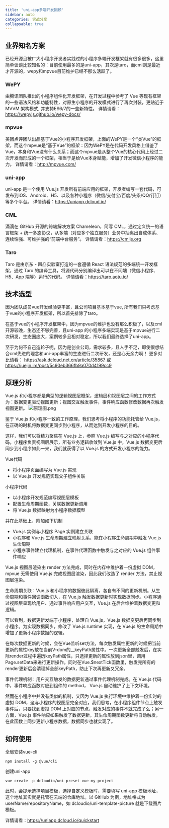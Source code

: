 ```yaml
---
title: 'uni-app多端开发回顾'
sidebar: auto
categories: 实战分享
collapsable: true
---
```


## 业界知名方案
已经开源且被广大小程序开发者实践过的小程序多端开发框架就有很多很多，这里简单谈谈比较知名的：目前使用最多的是uni-app，其次是taro，而cml则是最近才开源的，wepy和mpvue目前维护已经不那么活跃了。

### WePY
由腾讯团队推出的小程序组件化开发框架，在开发过程中参考了 Vue 等现有框架的一些语法风格和功能特性，对原生小程序的开发模式进行了再次封装，更贴近于 MVVM 架构模式, 并支持ES6/7的一些新特性。
详情请看：https://wepyjs.github.io/wepy-docs/

### mpvue
美团点评团队出品基于Vue的小程序开发框架，上面的WePY是一个“类Vue”的框架，而这个mpvue是“基于Vue”的框架：因为WePY是在代码开发风格上借鉴了Vue，本身和Vue没有什么关系；而这个mpvue是从整个Vue的核心代码上经过二次开发而形成的一个框架，相当于是给Vue本身赋能，增加了开发微信小程序的能力。
详情请看：http://mpvue.com/

### uni-app
uni-app 是一个使用 Vue.js 开发所有前端应用的框架，开发者编写一套代码，可发布到iOS、Android、H5、以及各种小程序（微信/支付宝/百度/头条/QQ/钉钉）等多个平台。
详情请看：https://uniapp.dcloud.io/

### CML
滴滴在 GitHub 开源的跨端解决方案 Chameleon，简写 CML，通过定义统一的语言框架 + 统一多态协议，从多端（对应多个独立服务）业务中抽离出自成体系、连续性强、可维护强的“前端中台服务”。
详情请看：https://cmljs.org

### Taro 
Taro 是由京东 - 凹凸实验室打造的一套遵循 React 语法规范的多端统一开发框架，通过 Taro 的编译工具，将源代码分别编译出可以在不同端（微信小程序、H5、App 端等）运行的代码。
详情请看：https://taro.aotu.io/

## 技术选型
因为团队成员vue开发经验更丰富，且公司项目基本基于vue, 所有我们只考虑基于vue的小程序开发框架，所以首先排除了taro。

在基于vue的小程序开发框架中，因为mpvue的维护也没有那么积极了，以及cml开源较晚，生态还不够完善，且uni-app 的小程序多端实现是基于mpvue进行二次研发，生态圈庞大，案例较多且相对稳定，所以我们最终选择了uni-app。

至于为何不自己造轮子呢，因为是创业公司，需求较多，且人手不足，即使很想结合cml先进的理念和uni-app丰富的生态进行二次研发，还是心无余力啊！
更多对比请看： https://ask.dcloud.net.cn/article/35867 或 https://juejin.im/post/5c90eb366fb9a070d4199cc9

## 原理分析
Vue.js 和小程序都是典型的逻辑视图层框架，逻辑层和视图层之间的工作方式为：数据变更驱动视图更新；视图交互触发事件，事件响应函数修改数据再次触发视图更新。
![原理图.png](/img/mp.png)

鉴于 Vue.js 和小程序一致的工作原理，我们思考将小程序的功能托管给 Vue.js，在正确的时机将数据变更同步到小程序，从而达到开发小程序的目的。

这样，我们可以将精力聚焦在 Vue.js 上，参照 Vue.js 编写与之对应的小程序代码，小程序负责视图层展示，所有业务逻辑收敛到 Vue.js 中，Vue.js 数据变更后同步到小程序如此一来，我们就获得了以 Vue.js 的方式开发小程序的能力。

Vue代码
- 将小程序页面编写为 Vue.js 实现
- 以 Vue.js 开发规范实现父子组件关联

小程序代码
- 以小程序开发规范编写视图层模板
- 配置生命周期函数，关联数据更新调用
- 将 Vue.js 数据映射为小程序数据模型

并在此基础上，附加如下机制
- Vue.js 实例与小程序 Page 实例建立关联
- 小程序和 Vue.js 生命周期建立映射关系，能在小程序生命周期中触发 Vue.js 生命周期
- 小程序事件建立代理机制，在事件代理函数中触发与之对应的 Vue.js 组件事件响应

Vue.js 视图层渲染由 render 方法完成，同时在内存中维护着一份虚拟 DOM，mpvue 无需使用 Vue.js 完成视图层渲染，因此我们改造了 render 方法，禁止视图层渲染。

生命周期关联：Vue.js 和小程序的数据彼此隔离，各自有不同的更新机制。从生命周期和事件回调函数切入，在 Vue.js 触发数据更新时实现数据同步。小程序通过视图层呈现给用户、通过事件响应用户交互，Vue.js 在后台维护着数据变更和逻辑。

可以看到，数据更新发端于小程序，处理自 Vue.js，Vue.js 数据变更后再同步到小程序。为实现数据同步，修改了 Vue.js runtime 实现，在 Vue.js 的生命周期中增加了更新小程序数据的逻辑。

在每次数据更新的时候，会在Vue监听set方法，每次触发属性更新的时候把当前更新的属性key放在当前V-dom的__keyPath属性中。一次更新全部触发后，在实际render过程中遍历keyPath属性，只选择更新的属性放到json里，调用Page.setData来进行更新操作。同时在Vue.$nextTick函数里，触发完所有的render更新后会清理掉全部keyPath，防止下次再更新又冗余。

事件代理机制：用户交互触发的数据更新通过事件代理机制完成。在 Vue.js 代码中，事件响应函数对应到组件的 method， Vue.js 自动维护了上下文环境。

然而在小程序中并没有类似的机制，又因为 Vue.js 执行环境中维护着一份实时的虚拟 DOM，这与小程序的视图层完全对应，我们思考，在小程序组件节点上触发事件后，只要找到虚拟 DOM 上对应的节点，触发对应的事件不就完成了么；另一方面，Vue.js 事件响应如果触发了数据更新，其生命周期函数更新将自动触发，在此函数上同步更新小程序数据，数据同步也就实现了。

## 如何使用
全局安装vue-cli
```
npm install -g @vue/cli
```
创建uni-app
```
vue create -p dcloudio/uni-preset-vue my-project
```
此时，会提示选择项目模板，选择自定义模板时，需要填写 uni-app 模板地址，这个地址其实就是托管在云端的仓库地址。以 GitHub 为例，地址格式为 userName/repositoryName，如 dcloudio/uni-template-picture 就是下载图片模板。

详情请看：https://uniapp.dcloud.io/quickstart
